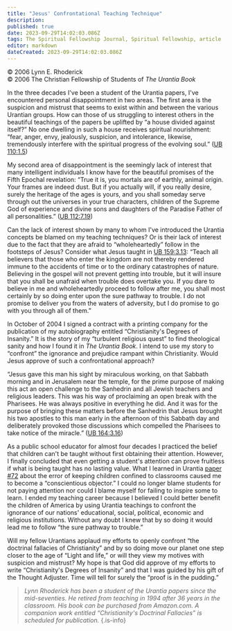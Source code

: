 ```yaml
---
title: "Jesus' Confrontational Teaching Technique"
description: 
published: true
date: 2023-09-29T14:02:03.086Z
tags: The Spiritual Fellowship Journal, Spiritual Fellowship, article
editor: markdown
dateCreated: 2023-09-29T14:02:03.086Z
---
```


<p class="v-card v-sheet theme--light gray lighten-3 px-2">© 2006 Lynn E. Rhoderick<br>© 2006 The Christian Fellowship of Students of <i>The Urantia Book</i></p>

In the three decades I've been a student of the Urantia papers, I've encountered personal disappointment in two areas. The first area is the suspicion and mistrust that seems to exist within and between the various Urantian groups. How can those of us struggling to interest others in the beautiful teachings of the papers be uplifted by “a house divided against itself?” No one dwelling in such a house receives spiritual nourishment: “fear, anger, envy, jealously, suspicion, and intolerance, likewise, tremendously interfere with the spiritual progress of the evolving soul.” ([UB 110:1.5](/en/The_Urantia_Book/110#p1_5))

My second area of disappointment is the seemingly lack of interest that many intelligent individuals I know have for the beautiful promises of the Fifth Epochal revelation: “True it is, you mortals are of earthly, animal origin. Your frames are indeed dust. But if you actually will, if you really desire, surely the heritage of the ages is yours, and you shall someday serve through out the universes in your true characters, children of the Supreme God of experience and divine sons and daughters of the Paradise Father of all personalities.” ([UB 112:7.19](/en/The_Urantia_Book/112#p7_19))

Can the lack of interest shown by many to whom I've introduced the Urantia concepts be blamed on my teaching techniques? Or is their lack of interest due to the fact that they are afraid to “wholeheartedly” follow in the footsteps of Jesus? Consider what Jesus taught in [UB 159:3.13](/en/The_Urantia_Book/159#p3_13): “Teach all believers that those who enter the kingdom are not thereby rendered immune to the accidents of time or to the ordinary catastrophes of nature. Believing in the gospel will not prevent getting into trouble, but it will insure that you shall be unafraid when trouble does overtake you. If you dare to believe in me and wholeheartedly proceed to follow after me, you shall most certainly by so doing enter upon the sure pathway to trouble. I do not promise to deliver you from the waters of adversity, but I do promise to go with you through all of them.”

In October of 2004 I signed a contract with a printing company for the publication of my autobiography entitled “Christianity's Degrees of Insanity.” It is the story of my “turbulent religious quest” to find theological sanity and how I found it in _The Urantia Book_. I intend to use my story to “confront” the ignorance and prejudice rampant within Christianity. Would Jesus approve of such a confrontational approach?

“Jesus gave this man his sight by miraculous working, on that Sabbath morning and in Jerusalem near the temple, for the prime purpose of making this act an open challenge to the Sanhedrin and all Jewish teachers and religious leaders. This was his way of proclaiming an open break with the Pharisees. He was always positive in everything he did. And it was for the purpose of bringing these matters before the Sanhedrin that Jesus brought his two apostles to this man early in the afternoon of this Sabbath day and deliberately provoked those discussions which compelled the Pharisees to take notice of the miracle.” ([UB 164:3.16](/en/The_Urantia_Book/164#p3_16))

As a public school educator for almost four decades I practiced the belief that children can't be taught without first obtaining their attention. However, I finally concluded that even getting a student's attention can prove fruitless if what is being taught has no lasting value. What I learned in Urantia [paper \#72](/en/The_Urantia_Book/72) about the error of keeping children confined to classrooms caused me to become a “conscientious objector.” I could no longer blame students for not paying attention nor could I blame myself for failing to inspire some to learn. I ended my teaching career because I believed I could better benefit the children of America by using Urantia teachings to confront the ignorance of our nations' educational, social, political, economic and religious institutions. Without any doubt I knew that by so doing it would lead me to follow “the sure pathway to trouble.”

Will my fellow Urantians applaud my efforts to openly confront “the doctrinal fallacies of Christianity” and by so doing move our planet one step closer to the age of “Light and life,” or will they view my motives with suspicion and mistrust? My hope is that God did approve of my efforts to write “Christianity's Degrees of Insanity” and that I was guided by his gift of the Thought Adjuster. Time will tell for surely the “proof is in the pudding.”

> _Lynn Rhoderick has been a student of the Urantia papers since the mid-seventies. He retired from teaching in 1994 after 36 years in the classroom. His book can be purchased from Amazon.com. A companion work entitled “Christianity's Doctrinal Fallacies” is scheduled for publication._
{.is-info}